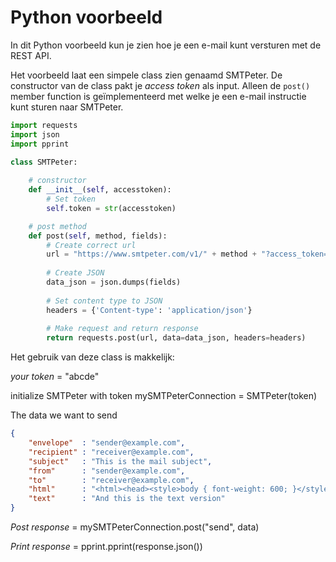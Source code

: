 # Python voorbeeld

In dit Python voorbeeld kun je zien hoe je een e-mail kunt versturen met de REST API.

Het voorbeeld laat een simpele class zien genaamd SMTPeter. De constructor van de class pakt je *access token* als input. Alleen de `post()` member function is geïmplementeerd met welke je een e-mail instructie kunt sturen naar SMTPeter.

```python
import requests
import json
import pprint

class SMTPeter:
    
    # constructor
    def __init__(self, accesstoken):
        # Set token
        self.token = str(accesstoken)

    # post method
    def post(self, method, fields):
        # Create correct url
        url = "https://www.smtpeter.com/v1/" + method + "?access_token=" + self.token
        
        # Create JSON
        data_json = json.dumps(fields)
        
        # Set content type to JSON
        headers = {'Content-type': 'application/json'}
        
        # Make request and return response
        return requests.post(url, data=data_json, headers=headers)
```
Het gebruik van deze class is makkelijk:

*your token* = 
"abcde"

initialize SMTPeter with token
mySMTPeterConnection = SMTPeter(token)

The data we want to send

``` json
{
    "envelope"  : "sender@example.com",
    "recipient" : "receiver@example.com",
    "subject"   : "This is the mail subject",
    "from"      : "sender@example.com",
    "to"        : "receiver@example.com",
    "html"      : "<html><head><style>body { font-weight: 600; }</style></head><body>This is the html version.</body></html>",
    "text"      : "And this is the text version"
}
```

*Post response* = 
mySMTPeterConnection.post("send", data)

*Print response* =
pprint.pprint(response.json())